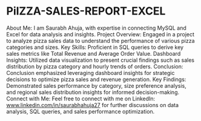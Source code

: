 # PiIZZA-SALES-REPORT-EXCEL
About Me:
I am Saurabh Ahuja, with expertise in connecting MySQL and Excel for data analysis and insights.
Project Overview:
Engaged in a project to analyze pizza sales data to understand the performance of various pizza categories and sizes.
Key Skills:
Proficient in SQL queries to derive key sales metrics like Total Revenue and Average Order Value.
Dashboard Insights:
Utilized data visualization to present crucial findings such as sales distribution by pizza category and hourly trends of orders.
Conclusion:
Conclusion emphasized leveraging dashboard insights for strategic decisions to optimize pizza sales and revenue generation.
Key Findings:
Demonstrated sales performance by category, size preference analysis, and regional sales distribution insights for informed decision-making.
Connect with Me:
Feel free to connect with me on LinkedIn: www.linkedin.com/in/saurabhahuja27 for further discussions on data analysis, SQL queries, and sales performance optimization.
